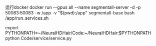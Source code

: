 运行docker
docker run --gpus all --name segmentall-server -d  -p 50083:50083 -w /app -v "$(pwd):/app" segmentall-base    bash /app/run_services.sh

export PYTHONPATH=~/NeuralHDHair/Code:~/NeuralHDHair:$PYTHONPATH
python Code/service/service.py